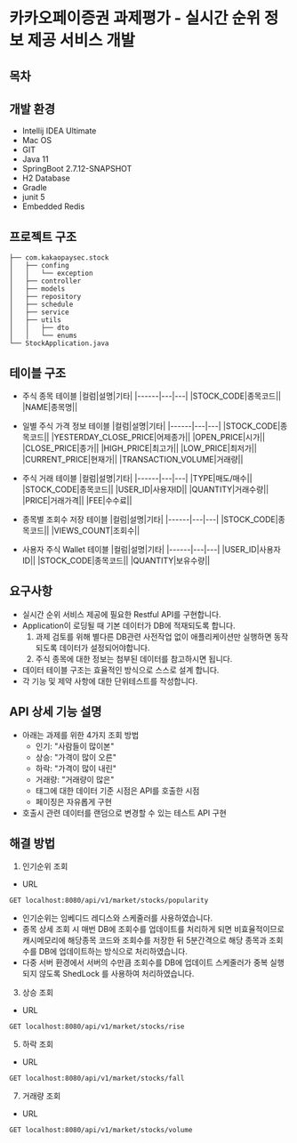 # 카카오페이증권 과제평가 - 실시간 순위 정보 제공 서비스 개발

## 목차
## 개발 환경
  - Intellij IDEA Ultimate
  - Mac OS
  - GIT
  - Java 11
  - SpringBoot 2.7.12-SNAPSHOT
  - H2 Database
  - Gradle
  - junit 5
  - Embedded Redis

## 프로젝트 구조
```
├── com.kakaopaysec.stock
│   ├── confing
│   │   └── exception
│   ├── controller
│   ├── models
│   ├── repository
│   ├── schedule
│   ├── service
│   ├── utils
│   │   ├── dto
│   │   └── enums
└── StockApplication.java
``` 
## 테이블 구조
- 주식 종목 테이블
|컬럼|설명|기타|
|------|---|---|
|STOCK_CODE|종목코드||
|NAME|종목명||

- 일별 주식 가격 정보 테이블
|컬럼|설명|기타|
|------|---|---|
|STOCK_CODE|종목코드||
|YESTERDAY_CLOSE_PRICE|어제종가||
|OPEN_PRICE|시가||
|CLOSE_PRICE|종가||
|HIGH_PRICE|최고가||
|LOW_PRICE|최저가||
|CURRENT_PRICE|현재가||
|TRANSACTION_VOLUME|거래량||

- 주식 거래 테이블
|컬럼|설명|기타|
|------|---|---|
|TYPE|매도/매수||
|STOCK_CODE|종목코드||
|USER_ID|사용자ID||
|QUANTITY|거래수량||
|PRICE|거래가격||
|FEE|수수료||

- 종목별 조회수 저장 테이블
|컬럼|설명|기타|
|------|---|---|
|STOCK_CODE|종목코드||
|VIEWS_COUNT|조회수||

- 사용자 주식 Wallet 테이블
|컬럼|설명|기타|
|------|---|---|
|USER_ID|사용자ID||
|STOCK_CODE|종목코드||
|QUANTITY|보유수량||


## 요구사항
- 실시간 순위 서비스 제공에 필요한 Restful API를 구현합니다.
- Application이 로딩될 때 기본 데이터가 DB에 적재되도록 합니다.
  1) 과제 검토를 위해 별다른 DB관련 사전작업 없이 애플리케이션만 실행하면 동작되도록 데이터가 설정되어야합니다.
  2) 주식 종목에 대한 정보는 첨부된 데이터를 참고하시면 됩니다.
- 데이터 테이블 구조는 효율적인 방식으로 스스로 설계 합니다.
- 각 기능 및 제약 사항에 대한 단위테스트를 작성합니다. 

## API 상세 기능 설명
- 아래는 과제를 위한 4가지 조회 방법
  - 인기: "사람들이 많이본"
  - 상승: "가격이 많이 오른"
  - 하락: "가격이 많이 내린"
  - 거래량: "거래량이 많은"
  - 태그에 대한 데이터 기준 시점은 API를 호출한 시점
  - 페이징은 자유롭게 구현
- 호출시 관련 데이터를 랜덤으로 변경할 수 있는 테스트 API 구현

## 해결 방법
1) 인기순위 조회
  - URL
```
GET localhost:8080/api/v1/market/stocks/popularity
```
- 인기순위는 임베디드 레디스와 스케줄러를 사용하였습니다.
- 종목 상세 조회 시 매번 DB에 조회수를 업데이트를 처리하게 되면 비효율적이므로 캐시메모리에 해당종목 코드와 조회수를 저장한 뒤 5분간격으로 해당 종목과 조회수를 DB에 업데이트하는 방식으로 처리하였습니다.
- 다중 서버 환경에서 서버의 수만큼 조회수를 DB에 업데이트 스케줄러가 중복 실행되지 않도록 ShedLock 를 사용하여 처리하였습니다.

3) 상승 조회
  - URL
```
GET localhost:8080/api/v1/market/stocks/rise
```
5) 하락 조회
  - URL
```
GET localhost:8080/api/v1/market/stocks/fall
```
7) 거래량 조회
  - URL
```
GET localhost:8080/api/v1/market/stocks/volume
```


